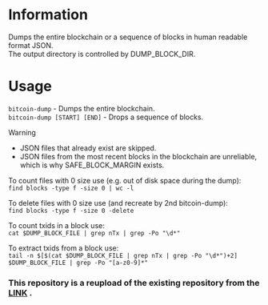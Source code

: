 # Information
Dumps the entire blockchain or a sequence of blocks in human readable format JSON.<br />
The output directory is controlled by DUMP_BLOCK_DIR.

# Usage
`bitcoin-dump`                 - Dumps the entire blockchain.<br />
`bitcoin-dump [START] [END]`   - Drops a sequence of blocks.

> [!WARNING]
> - JSON files that already exist are skipped.
> - JSON files from the most recent blocks in the blockchain are unreliable, which is why SAFE_BLOCK_MARGIN exists.

To count files with 0 size use (e.g. out of disk space during the dump):<br>
`find blocks -type f -size 0 | wc -l`

To delete files with 0 size use (and recreate by 2nd bitcoin-dump):<br>
`find blocks -type f -size 0 -delete`

To count txids in a block use:<br>
`cat $DUMP_BLOCK_FILE | grep nTx | grep -Po "\d*"`

To extract txids from a block use:<br>
`tail -n $[$(cat $DUMP_BLOCK_FILE | grep nTx | grep -Po "\d*")+2] $DUMP_BLOCK_FILE | grep -Po "[a-z0-9]*"`



###  This repository is a reupload of the existing repository from the [LINK](https://github.com/SmigloSensei/bitcoin-dump) .

